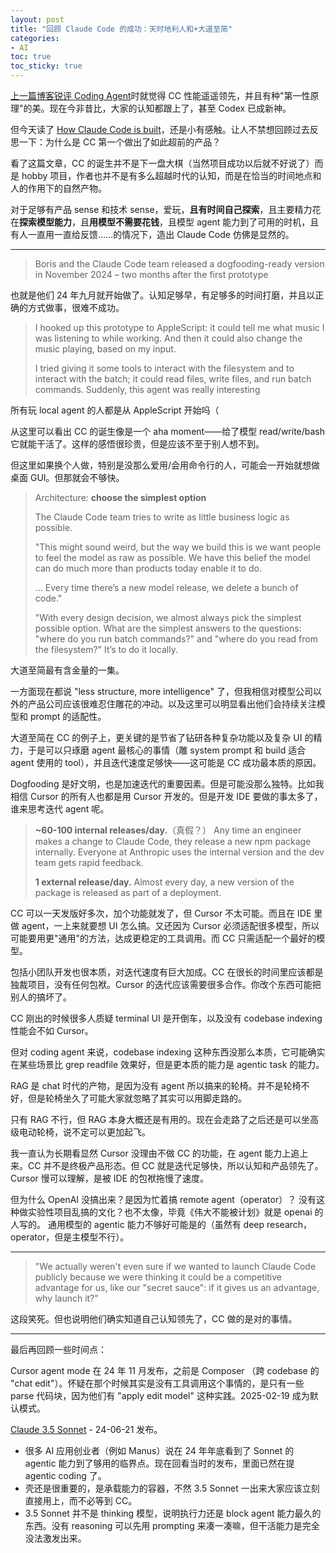 ```yaml
---
layout: post
title: "回顾 Claude Code 的成功：天时地利人和+大道至简"
categories:
- AI
toc: true
toc_sticky: true
---
```


[上一篇博客锐评 Coding Agent](/ai/2025/06/08/ai-coding.html)时就觉得 CC 性能遥遥领先，并且有种"第一性原理"的美。现在今非昔比，大家的认知都跟上了，甚至 Codex 已成新神。

但今天读了 [How Claude Code is built](https://newsletter.pragmaticengineer.com/p/how-claude-code-is-built)，还是小有感触。让人不禁想回顾过去反思一下：为什么是 CC 第一个做出了如此超前的产品？

看了这篇文章，CC 的诞生并不是下一盘大棋（当然项目成功以后就不好说了）而是 hobby 项目，作者也并不是有多么超越时代的认知，而是在恰当的时间地点和人的作用下的自然产物。

对于足够有产品 sense 和技术 sense，爱玩，**且有时间自己探索**，且主要精力花在**探索模型能力**，且**用模型不需要花钱**，且模型 agent 能力到了可用的时机，且有人一直用一直给反馈……的情况下，造出 Claude Code 仿佛是显然的。

---

> Boris and the Claude Code team released a dogfooding-ready version in November 2024 – two months after the first prototype

也就是他们 24 年九月就开始做了。认知足够早，有足够多的时间打磨，并且以正确的方式做事，很难不成功。

> I hooked up this prototype to AppleScript: it could tell me what music I was listening to while working. And then it could also change the music playing, based on my input.
>
> I tried giving it some tools to interact with the filesystem and to interact with the batch; it could read files, write files, and run batch commands.
> Suddenly, this agent was really interesting

所有玩 local agent 的人都是从 AppleScript 开始吗（

从这里可以看出 CC 的诞生像是一个 aha moment——给了模型 read/write/bash 它就能干活了。这样的感悟很珍贵，但是应该不至于别人想不到。

但这里如果换个人做，特别是没那么爱用/会用命令行的人，可能会一开始就想做桌面 GUI。但那就会不够快。

> Architecture: **choose the simplest option**
>
> The Claude Code team tries to write as little business logic as possible.
>
> "This might sound weird, but the way we build this is we want people to feel the model as raw as possible. We have this belief the model can do much more than products today enable it to do. 
>
> ... Every time there’s a new model release, we delete a bunch of code." 
>
> "With every design decision, we almost always pick the simplest possible option. What are the simplest answers to the questions: "where do you run batch commands?" and "where do you read from the filesystem?" It’s to do it locally.

大道至简最有含金量的一集。

一方面现在都说 "less structure, more intelligence" 了，但我相信对模型公司以外的产品公司应该很难忍住雕花的冲动。以及这里可以明显看出他们会持续关注模型和 prompt 的适配性。

大道至简在 CC 的例子上，更关键的是节省了钻研各种复杂功能以及复杂 UI 的精力，于是可以只琢磨 agent 最核心的事情（雕 system prompt 和 build 适合 agent 使用的 tool），并且迭代速度足够快——这可能是 CC 成功最本质的原因。

Dogfooding 是好文明，也是加速迭代的重要因素。但是可能没那么独特。比如我相信 Cursor 的所有人也都是用 Cursor 开发的。但是开发 IDE 要做的事太多了，谁来思考迭代 agent 呢。

> **~60-100 internal releases/day.**（真假？） Any time an engineer makes a change to Claude Code, they release a new npm package internally. Everyone at Anthropic uses the internal version and the dev team gets rapid feedback.
>
> **1 external release/day.** Almost every day, a new version of the package is released as part of a deployment.

CC 可以一天发版好多次，加个功能就发了，但 Cursor 不太可能。而且在 IDE 里做 agent，一上来就要想 UI 怎么搞。又还因为 Cursor 必须适配很多模型，所以可能要用更"通用"的方法，达成更稳定的工具调用。而 CC 只需适配一个最好的模型。

包括小团队开发也很本质，对迭代速度有巨大加成。CC 在很长的时间里应该都是独裁项目，没有任何包袱。Cursor 的迭代应该需要很多合作。你改个东西可能把别人的搞坏了。

CC 刚出的时候很多人质疑 terminal UI 是开倒车，以及没有 codebase indexing 性能会不如 Cursor。

但对 coding agent 来说，codebase indexing 这种东西没那么本质，它可能确实在某些场景比 grep readfile 效果好，但是更本质的能力是 agentic task 的能力。

RAG 是 chat 时代的产物，是因为没有 agent 所以搞来的轮椅。并不是轮椅不好，但是轮椅坐久了可能大家就忽略了其实可以用脚走路的。

只有 RAG 不行，但 RAG 本身大概还是有用的。现在会走路了之后还是可以坐高级电动轮椅，说不定可以更加起飞。

我一直认为长期看显然 Cursor 没理由不做 CC 的功能，在 agent 能力上追上来。CC 并不是终极产品形态。但 CC 就是迭代足够快，所以认知和产品领先了。Cursor 慢可以理解，是被 IDE 的包袱拖慢了速度。


但为什么 OpenAI 没搞出来？是因为忙着搞 remote agent（operator）？
没有这种做实验性项目乱搞的文化？也不太像，毕竟《伟大不能被计划》就是 openai 的人写的。
通用模型的 agentic 能力不够好可能是的（虽然有 deep research，operator，但是主模型不行）。

---

> "We actually weren't even sure if we wanted to launch Claude Code publicly because we were thinking it could be a competitive advantage for us, like our "secret sauce": if it gives us an advantage, why launch it?"

这段笑死。但也说明他们确实知道自己认知领先了，CC 做的是对的事情。

---

最后再回顾一些时间点：

Cursor agent mode 在 24 年 11 月发布，之前是 Composer （跨 codebase 的 "chat edit"）。怀疑在那个时候其实是没有工具调用这个事情的，是只有一些 parse 代码块，因为他们有 "apply edit model" 这种实践。2025-02-19 成为默认模式。

[Claude 3.5 Sonnet](https://www.anthropic.com/news/claude-3-5-sonnet) - 24-06-21 发布。
- 很多 AI 应用创业者（例如 Manus）说在 24 年年底看到了 Sonnet 的 agentic 能力到了够用的临界点。现在回看当时的发布，里面已然在提 agentic coding 了。
- 壳还是很重要的，是承载能力的容器，不然 3.5 Sonnet 一出来大家应该立刻直接用上，而不必等到 CC。
- 3.5 Sonnet 并不是 thinking 模型，说明执行力还是 block agent 能力最久的东西。没有 reasoning 可以先用 prompting 来凑一凑嘛，但干活能力是完全没法激发出来。
